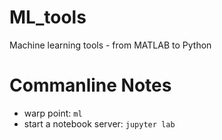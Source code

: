 # ML_tools
Machine learning tools - from MATLAB to Python

# Commanline Notes
* warp point: `ml`
* start a notebook server: `jupyter lab`